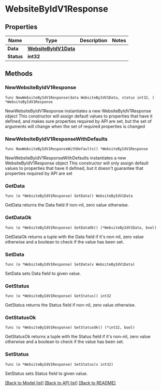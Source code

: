 # WebsiteByIdV1Response

## Properties

Name | Type | Description | Notes
------------ | ------------- | ------------- | -------------
**Data** | [**WebsiteByIdV1Data**](WebsiteByIdV1Data.md) |  | 
**Status** | **int32** |  | 

## Methods

### NewWebsiteByIdV1Response

`func NewWebsiteByIdV1Response(data WebsiteByIdV1Data, status int32, ) *WebsiteByIdV1Response`

NewWebsiteByIdV1Response instantiates a new WebsiteByIdV1Response object
This constructor will assign default values to properties that have it defined,
and makes sure properties required by API are set, but the set of arguments
will change when the set of required properties is changed

### NewWebsiteByIdV1ResponseWithDefaults

`func NewWebsiteByIdV1ResponseWithDefaults() *WebsiteByIdV1Response`

NewWebsiteByIdV1ResponseWithDefaults instantiates a new WebsiteByIdV1Response object
This constructor will only assign default values to properties that have it defined,
but it doesn't guarantee that properties required by API are set

### GetData

`func (o *WebsiteByIdV1Response) GetData() WebsiteByIdV1Data`

GetData returns the Data field if non-nil, zero value otherwise.

### GetDataOk

`func (o *WebsiteByIdV1Response) GetDataOk() (*WebsiteByIdV1Data, bool)`

GetDataOk returns a tuple with the Data field if it's non-nil, zero value otherwise
and a boolean to check if the value has been set.

### SetData

`func (o *WebsiteByIdV1Response) SetData(v WebsiteByIdV1Data)`

SetData sets Data field to given value.


### GetStatus

`func (o *WebsiteByIdV1Response) GetStatus() int32`

GetStatus returns the Status field if non-nil, zero value otherwise.

### GetStatusOk

`func (o *WebsiteByIdV1Response) GetStatusOk() (*int32, bool)`

GetStatusOk returns a tuple with the Status field if it's non-nil, zero value otherwise
and a boolean to check if the value has been set.

### SetStatus

`func (o *WebsiteByIdV1Response) SetStatus(v int32)`

SetStatus sets Status field to given value.



[[Back to Model list]](../README.md#documentation-for-models) [[Back to API list]](../README.md#documentation-for-api-endpoints) [[Back to README]](../README.md)


